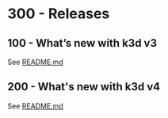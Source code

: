 # 300 - Releases

## 100 - What’s new with k3d v3
See [README.md](./100/README.md)

## 200 - What's new with k3d v4
See [README.md](./200/README.md)
